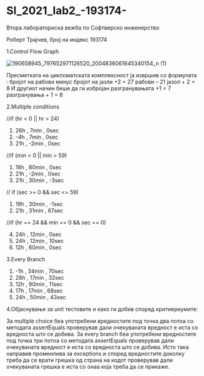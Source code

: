 # SI_2021_lab2_-193174-

Втора лабораториска вежба по Софтверско инженерство

Роберт Трајчев, број на индекс 193174

1.Control Flow Graph

![190658945_797652971126520_2004836061645340154_n (1)](https://user-images.githubusercontent.com/64433155/119516420-08b88380-bd77-11eb-9199-72dbb4c543d3.png)

Пресметката на цикломатската комплексност ја извршив со формулата : бројот на рабови минус бројот на јазли +2 = 27 рабови – 21 јазол + 2 = 8
И другиот начин беше да ги избројан разгранувањата +1  = 7 разгранувања + 1 = 8

2.Multiple conditions

//if (hr < 0 || hr > 24)

  1.  26h , 7min , 0sec
  2.  -4h , 7min , 0sec
  3.  21h , -2min , 0sec
    
//if (min < 0 || min > 59)

  1.  18h , 80min , 0sec
  2.  21h , -2min , 0sec
  3.  21h , 30min , -3sec
  
// if (sec >= 0 && sec <= 59)

  1.  19h , 30min , -1sec 
  2.  21h , 31min , 67sec 
  
//if (hr == 24 && min == 0 && sec == 0)

  4. 24h , 12min , 0sec 
  5. 24h , 12min , 10sec 
  6. 12h , 60min , 0sec 


3.Every Branch
  
  1. -1h , 34min , 70sec
  2. 28h , 17min , 32sec
  3. 12h , 90min , 11sec
  4. 17h , 17min , 68sec
  5. 24h , 50min , 43sec


4.Објаснување за unit тестовите и како ги добив според критиериумите:

За multiple choice беа употребени вредностите под точка два потоа со методата assertEquals проверував дали очекуваната вредност е иста со вредноста што се добива. За every branch беа употребени вредностите под точка три потоа со методата assertEquals проверував дали очекуваната вредност е иста со вредноста што се добива.
Исто така направив променлива за exceptions и според вредностите доколку треба да се врати грешка од страна на кодот проверував дали очекуваната грешка е иста со онаа која треба да се прикаже.


  
  

